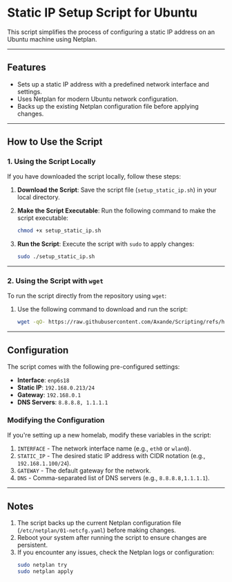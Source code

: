 # Static IP Setup Script for Ubuntu

This script simplifies the process of configuring a static IP address on an Ubuntu machine using Netplan.

---

## Features
- Sets up a static IP address with a predefined network interface and settings.
- Uses Netplan for modern Ubuntu network configuration.
- Backs up the existing Netplan configuration file before applying changes.

---

## How to Use the Script

### 1. Using the Script Locally

If you have downloaded the script locally, follow these steps:

1. **Download the Script**:
   Save the script file (`setup_static_ip.sh`) in your local directory.

2. **Make the Script Executable**:
   Run the following command to make the script executable:
   ```bash
   chmod +x setup_static_ip.sh
   ```

3. **Run the Script**:
   Execute the script with `sudo` to apply changes:
   ```bash
   sudo ./setup_static_ip.sh
   ```

---

### 2. Using the Script with `wget`

To run the script directly from the repository using `wget`:

1. Use the following command to download and run the script:
   ```bash
   wget -qO- https://raw.githubusercontent.com/Axande/Scripting/refs/heads/main/Ubuntu/Static%20IP/setup_static_ip.sh | sudo bash
   ```
   
---

## Configuration

The script comes with the following pre-configured settings:
- **Interface**: `enp6s18`
- **Static IP**: `192.168.0.213/24`
- **Gateway**: `192.168.0.1`
- **DNS Servers**: `8.8.8.8, 1.1.1.1`

### Modifying the Configuration
If you're setting up a new homelab, modify these variables in the script:
1. `INTERFACE` - The network interface name (e.g., `eth0` or `wlan0`).
2. `STATIC_IP` - The desired static IP address with CIDR notation (e.g., `192.168.1.100/24`).
3. `GATEWAY` - The default gateway for the network.
4. `DNS` - Comma-separated list of DNS servers (e.g., `8.8.8.8,1.1.1.1`).

---

## Notes
1. The script backs up the current Netplan configuration file (`/etc/netplan/01-netcfg.yaml`) before making changes.
2. Reboot your system after running the script to ensure changes are persistent.
3. If you encounter any issues, check the Netplan logs or configuration:
   ```bash
   sudo netplan try
   sudo netplan apply
   ```
